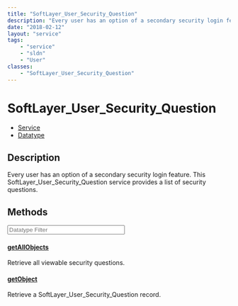 ```yaml
---
title: "SoftLayer_User_Security_Question"
description: "Every user has an option of a secondary security login feature. This SoftLayer_User_Security_Question service provides a... "
date: "2018-02-12"
layout: "service"
tags:
    - "service"
    - "sldn"
    - "User"
classes:
    - "SoftLayer_User_Security_Question"
---
```

# SoftLayer_User_Security_Question
<div id='service-datatype'>
    <ul id='sldn-reference-tabs'>
    <li id='service'> <a href='/reference/services/SoftLayer_User_Security_Question' >Service</a></li>    <li id='datatype'> <a href='/reference/datatypes/SoftLayer_User_Security_Question' >Datatype</a></li>
    </ul>
</div>

## Description
Every user has an option of a secondary security login feature. This SoftLayer_User_Security_Question service provides a list of security questions. 



        
<div id="properties" class="content service-content">

## Methods

<div class="view-filters">
    <div class="clearfix">
        <div class="search-input-box">
            <input placeholder="Datatype Filter" onkeyup="titleSearch(inputId='edit-combine', divId='method-div', elementClass='method-row')" 
                type="text" id="edit-combine" value="" size="30" maxlength="128" class="form-text">
        </div>
    </div>
</div>

#### [getAllObjects](/reference/services/SoftLayer_User_Security_Question/getAllObjects)
Retrieve all viewable security questions.

#### [getObject](/reference/services/SoftLayer_User_Security_Question/getObject)
Retrieve a SoftLayer_User_Security_Question record.

</div>

